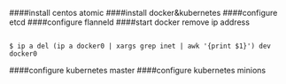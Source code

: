 ####install centos atomic
####install docker&kubernetes
####configure etcd
####configure flanneld
####start docker
remove ip address
```shell

$ ip a del (ip a docker0 | xargs grep inet | awk '{print $1}') dev docker0
```
####configure kubernetes master
####configure kubernetes minions
